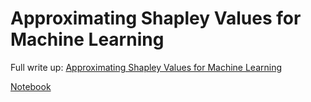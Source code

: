 # Approximating Shapley Values for Machine Learning

Full write up: [Approximating Shapley Values for Machine Learning](https://www.aidancooper.co.uk/approximating-shapley-values/)

[Notebook](approximating-shapley-values.ipynb)
